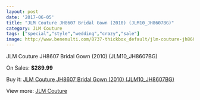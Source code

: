 ```yaml
---
layout: post
date: '2017-06-05'
title: "JLM Couture JH8607 Bridal Gown (2010) (JLM10_JH8607BG)"
category: JLM Couture
tags: ["special","style","wedding","crazy","sale"]
image: http://www.benemulti.com/8737-thickbox_default/jlm-couture-jh8607-bridal-gown-2010-jlm10jh8607bg.jpg
---
```

JLM Couture JH8607 Bridal Gown (2010) (JLM10_JH8607BG)

On Sales: **$289.99**
<a href="https://www.benemulti.com/en/jlm-couture/3338-jlm-couture-jh8607-bridal-gown-2010-jlm10jh8607bg.html"><amp-img layout="responsive" width="600" height="600" src="//www.benemulti.com/8737-thickbox_default/jlm-couture-jh8607-bridal-gown-2010-jlm10jh8607bg.jpg" alt="JLM Couture JH8607 Bridal Gown (2010) (JLM10_JH8607BG) 0" /></a>

Buy it: [JLM Couture JH8607 Bridal Gown (2010) (JLM10_JH8607BG)](https://www.benemulti.com/en/jlm-couture/3338-jlm-couture-jh8607-bridal-gown-2010-jlm10jh8607bg.html "JLM Couture JH8607 Bridal Gown (2010) (JLM10_JH8607BG)")

View more: [JLM Couture](https://www.benemulti.com/en/33-jlm-couture "JLM Couture")